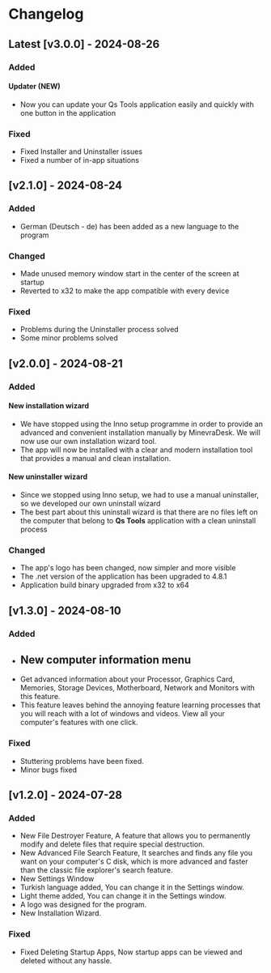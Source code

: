 # Changelog

## Latest [v3.0.0] - 2024-08-26
### Added
#### Updater (NEW)
- Now you can update your Qs Tools application easily and quickly with one button in the application 
### Fixed
- Fixed Installer and Uninstaller issues
- Fixed a number of in-app situations

## [v2.1.0] - 2024-08-24
### Added
- German (Deutsch - de) has been added as a new language to the program
### Changed
- Made unused memory window start in the center of the screen at startup
- Reverted to x32 to make the app compatible with every device
### Fixed
- Problems during the Uninstaller process solved
- Some minor problems solved

## [v2.0.0] - 2024-08-21
### Added
#### New installation wizard
- We have stopped using the Inno setup programme in order to provide an advanced and convenient installation manually by MinevraDesk. We will now use our own installation wizard tool.
- The app will now be installed with a clear and modern installation tool that provides a manual and clean installation.
#### New uninstaller wizard
- Since we stopped using Inno setup, we had to use a manual uninstaller, so we developed our own uninstall wizard
- The best part about this uninstall wizard is that there are no files left on the computer that belong to **Qs Tools** application with a clean uninstall process
### Changed
- The app's logo has been changed, now simpler and more visible
- The .net version of the application has been upgraded to 4.8.1
- Application build binary upgraded from x32 to x64

## [v1.3.0] - 2024-08-10
### Added
- ## New computer information menu
- Get advanced information about your Processor, Graphics Card, Memories, Storage Devices, Motherboard, Network and Monitors with this feature.
- This feature leaves behind the annoying feature learning processes that you will reach with a lot of windows and videos. View all your computer's features with one click.
### Fixed
- Stuttering problems have been fixed.
- Minor bugs fixed

## [v1.2.0] - 2024-07-28
### Added
- New File Destroyer Feature, A feature that allows you to permanently modify and delete files that require special destruction.
- New Advanced File Search Feature, It searches and finds any file you want on your computer's C disk, which is more advanced and faster than the classic file explorer's search feature.
- New Settings Window
- Turkish language added, You can change it in the Settings window.
- Light theme added, You can change it in the Settings window.
- A logo was designed for the program.
- New Installation Wizard.

### Fixed
- Fixed Deleting Startup Apps, Now startup apps can be viewed and deleted without any hassle.

